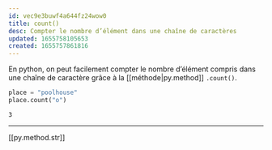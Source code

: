 ```yaml
---
id: vec9e3buwf4a644fz24wow0
title: count()
desc: Compter le nombre d’élément dans une chaîne de caractères
updated: 1655758105653
created: 1655757861816
---
```


En python, on peut facilement compter le nombre d’élément compris dans une chaîne de caractère grâce à la [[méthode|py.method]] `.count()`.

```python
place = "poolhouse"
place.count("o")
```

```shell
3
```

---

[[py.method.str]]